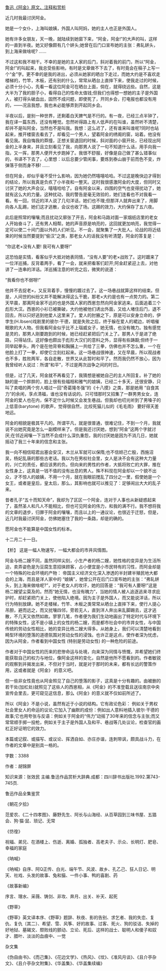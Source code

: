 [鲁迅《阿金》原文、注释和赏析](https://www.vrrw.net/wx/9772.html)

近几时我最讨厌阿金。

她是一个女仆，上海叫娘姨，外国人叫阿妈，她的主人也正是外国人。

她有许多女朋友，天一晚，就陆续到她窗下来，“阿金，阿金!”的大声的叫，这样的一直到半夜。她又好像颇有几个姘头;她曾在后门口宣布她的主张：弗轧姘头，到上海来做啥呢? ……

不过这和我不相干。不幸的是她的主人家的后门，斜对着我的前门，所以“阿金，阿金!”的叫起来，我总受些影响，有时是文章做不下去了，有时竟会在稿子上写一个“金”字。更不幸的是我的进出，必须从她家的晒台下走过，而她大约是不喜欢走楼梯的，竹竿，木板，还有别的什么，常常从晒台上直摔下来，使我走过的时候，必须十分小心，先看一看这位阿金可在晒台上面，倘在，就得绕远些。自然，这是大半为了我的胆子小，看得自己的性命太值钱;但我们也得想一想她的主子是外国人，被打得头破血出，固然不成问题，即使死了，开同乡会，打电报也都没有用的，——况且我想，我也未必能够弄到开起同乡会。

半夜以后，是别一种世界，还剩着白天脾气是不行的。有一夜，已经三点半钟了，我在译一篇东西，还没有睡觉。忽然听得路上有人低声的在叫谁，虽然听不清楚，却并不是叫阿金，当然也不是叫我。我想：这么迟了，还有谁来叫谁呢?同时也站起来，推开楼窗去看去了，却看见一个男人，望着阿金的绣阁的窗，站着。他没有看见我。我自悔我的莽撞，正想关窗退回的时候，斜对面的小窗开处，已经现出阿金的上半身来，并且立刻看见了我，向那男人说了一句不知道什么话，用手向我一指，又一挥，那男人便开大步跑掉了。我很不舒服，好像是自己做了甚么错事似的，书译不下去了，心里想：以后总要少管闲事，要炼到泰山崩于前而色不变，炸弹落于侧而身不移! ……

但在阿金，却似乎毫不受什么影响，因为她仍然嘻嘻哈哈。不过这是晚快边才得到的结论，所以我真是负疚了小半夜和一整天。这时我很感激阿金的大度，但同时又讨厌了她的大声会议，嘻嘻哈哈了。自有阿金以来，四围的空气也变得扰动了，她就有这么大的力量。这种扰动，我的警告是毫无效验的，她们连看也不对我看一看。有一回，邻近的洋人说了几句洋话，她们也不理;但那洋人就奔出来了，用脚向各人乱踢，她们这才逃散，会议也收了场。这踢的效力，大约保存了五六夜。

此后是照常的嚷嚷;而且扰动又廓张了开去，阿金和马路对面一家烟纸店里的老女人开始奋斗了，还有男人相帮。她的声音原是响亮的，这回就更加响亮，我觉得一定可以使二十间门面以外的人们听见。不一会，就聚集了一大批人。论战的将近结束的时候当然要提到“偷汉”之类，那老女人的话我没有听清楚，阿金的答复是：

“你这老×没有人要! 我可有人要呀!”

这恐怕是实情，看客似乎大抵对她表同情，“没有人要”的老×战败了。这时踱来了一位洋巡捕，反背着两手，看了一会，就来把看客们赶开;阿金赶紧迎上去，对他讲了一连串的洋话。洋巡捕注意的听完之后，微笑的说道：

“我看你也不弱呀!”

他并不去捉老×，又反背着手，慢慢的踱过去了。这一场巷战就算这样的结束。但是，人间世的纠纷又并不能解决得这么干脆，那老×大约是也有一点势力的。第二天早晨，那离阿金家不远的也是外国人家的西崽忽然向阿金家逃来。后面追着三个彪形大汉。西崽的小衫已被撕破，大约他被他们诱出外面，又给人堵住后门，退不回去，所以只好逃到他爱人这里来了。爱人的肘腋之下，原是可以安身立命的，伊孛生(H.Ibsen)戏剧里的彼尔·干德，就是失败之后，终于躲在爱人的裙边，听唱催眠歌的大人物。但我看阿金似乎比不上瑙威女子，她无情，也没有魄力。独有感觉是灵的，那男人刚要跑到的时候，她已经赶紧把后门关上了。那男人于是进了绝路，只得站住。这好像也颇出于彪形大汉们的意料之外，显得有些踌蹰;但终于一同举起拳头，两个是在他背脊和胸脯上一共给了三拳，仿佛也并不怎么重，一个在他脸上打了一拳，却使它立刻红起来。这一场巷战很神速，又在早晨，所以观战者也不多，胜败两军，各自走散，世界又从此暂时和平了。然而我仍然不放心，因为我曾经听人说过：所谓“和平”，不过是两次战争之间的时日。

但是，过了几天，阿金就不再看见了，我猜想是被她自己的主人所回复。补了她的缺的是一个胖胖的，脸上很有些福相和雅气的娘姨，已经二十多天，还很安静，只叫了卖唱的两个穷人唱过一回“奇葛隆冬强”的《十八摸》之类，那是她用 “自食其力”的余闲，享点清福，谁也没有话说的。只可惜那时又招集了一群男男女女，连阿金的爱人也在内，保不定什么时候又会发生巷战。但我却也叨光听到了男嗓子的上低音(barytone) 的歌声，觉得很自然，比绞死猫儿似的《毛毛雨》 要好得天差地远。

阿金的相貌是极其平凡的。所谓平凡，就是很普通，很难记住，不到一个月，我就说不出她究竟是怎么一副模样来了。但是我还讨厌她，想到“阿金”这两个字就讨厌;在邻近闹嚷一下当然不会成什么深仇重怨，我的讨厌她是因为不消几日，她就摇动了我三十年来的信念和主张。

我一向不相信昭君出塞会安汉，木兰从军就可以保隋;也不信妲己亡殷，西施沼吴，杨妃乱唐的那些古老话。我以为在男权社会里，女人是决不会有这种大力量的，兴亡的责任，都应该男的负。但向来的男性的作者，大抵将败亡的大罪，推在女性身上，这真是一钱不值的没有出息的男人。殊不料现在阿金却以一个貌不出众，才不惊人的娘姨，不用一个月，就在我眼前搅乱了四分之一里，假使她是一个女王，或者是皇后，皇太后，那么，其影响也就可以推见了：足够闹出大大的乱子来。

昔者孔子“五十而知天命”，我却为了区区一个阿金，连对于人事也从新疑惑起来了，虽然圣人和凡人不能相比，但也可见阿金的伟力，和我的满不行。我不想将我的文章的退步，归罪于阿金的嚷嚷，而且以上的一通议论，也很近于迁怒，但是，近几时我最讨厌阿金，仿佛她塞住了我的一条路，却是的确的。

愿阿金也不能算是中国女性的标本。

十二月二十一日。



【析】 这是一幅人物速写，一幅大都会的市井风情图。

阿金与杨二嫂不同，虽然同样尖刻，小生产者的杨二嫂，她性格的变异是为生活所迫，卖弄姿色是为豆腐生意招徕顾客，占小便宜是小市民特有的习性，而阿金却是一个特殊的社会环境的产物： 帝国主义经济文化深入渗透的半封建半殖民地大都会的上海，而且是洋人家中的 “娘姨”，她曾公开在后门口宣布她的主张：“弗轧姘头，到上海来做啥呢?”，对于老女人的攻讦，她的回答是：“我可有人要呀!”这是杨二嫂望尘莫及的。然而“她无情，也没有魄力”，当她的情人被人追逐逃来寻求庇护时，却赶紧把门关上，使他陷入绝境。因为主子是外国人，而又能说洋话，所以行为特别放肆。她不走楼梯，竹竿、木板之类常常从晒台上直摔下来，使行人提心吊胆，避而远之，而又扰嚷四邻，旁若无人，直到洋人奔出来乱脚踢去，这才逃散，不几天又依然如故。寥寥几笔，作者便为我们生动地画出了特定时代与环境下的特殊女性，这不是小镇上的女性的杨二嫂，而是都市社会中的市井女性，与中国传统的劳动女性相比，她的变异比杨二嫂大得多。从她身上，我们可以清楚地看到畸型环境的堕落的道德氛围对劳动女性的浸蚀。也许正是这点，使作者深为忧虑，因为从阿金，作者看到中国女性 (特别是劳动女性) 的一种危险的前途。

作者对于中国女性的历来的悲惨命运与处境，向来深为同情与愤慨，并希望她们终能获取自己的权力与地位，像阿金这样的变化，自然是他所不愿看到的。作者敏锐的观察到并揭发出来，不但对于当时，就是对于那时的未来，都有长远的警策作用，这或者就是《阿金》 的意义吧。

但一些非女性竟也从阿金照见了自己的堕落的影子，这真是十分有趣的。由被删的若干处(加杠处)就照见了这些人的西崽相，从《阿金》的不准登载且送往南京中央宣传会里去，更可窥见这信息，那么《阿金》的意义就不仅如前所述了。

所以《阿金》不是小说，虽然有近于小说的结构。它有政论色彩： 例如关于男权社会里女人的命运的议论;它加入了幽默的成份：例如出人意料地插入彼尔·干德的故事;它也用夸张与反语：例如关于阿金的“伟力”动摇了30年来的信念与主张;而又常常顺手掷一投枪，例如关于主子是外国人及和平、巷战等几处议论，检查官的画杠正好证明它的效力。

本篇或记叙、或描写、或议论、挥洒自如、亦庄亦谐，连刺带讽，颇具战斗力，在作者的文章中是别具一格的。

字数：3388

作者：胡锦屏

知识来源：张效民 主编.鲁迅作品赏析大辞典.成都：四川辞书出版社.1992.第743-745页.

鲁迅作品全集鉴赏

《朝花夕拾》

范爱农、《二十四孝图》、藤野先生、阿长与山海经、从百草园到三味书屋、五猖会、狗·猫·鼠、琐记、无常

《仿徨》

祝福、弟兄、在酒楼上、伤逝、离婚、孤独者、高老夫子、示众、长明灯、肥皂、幸福的家庭

《呐喊》

《呐喊》自序、阿Q正传、白光、端午节、风波、故乡、孔乙己、狂人日记、明天、社戏、头发的故事、兔和猫、一件小事、鸭的喜剧、药

《故事新编》

序言、理水、采薇、铸剑、非攻、奔月、出关、补天、起死

《野草》

《野草》英文译本序、《野草》题辞、秋夜、影的告别、求乞者、我的失恋、复仇、复仇〔其二〕、希望、雪、风筝、好的故事、过客、死火、狗的驳诘、失掉的好地狱、墓碣文、颓败线的颤动、立论、死后、这样的战士、聪明人和傻子和奴才、腊叶、淡淡的血痕中、一觉

杂文集

《伪自由书》、《而己集》、《花边文学》、《热风》、《坟》、《准风月谈》、《且介亭杂文》、《且介亭杂文附集》、《华盖集》、《华盖集续编》

